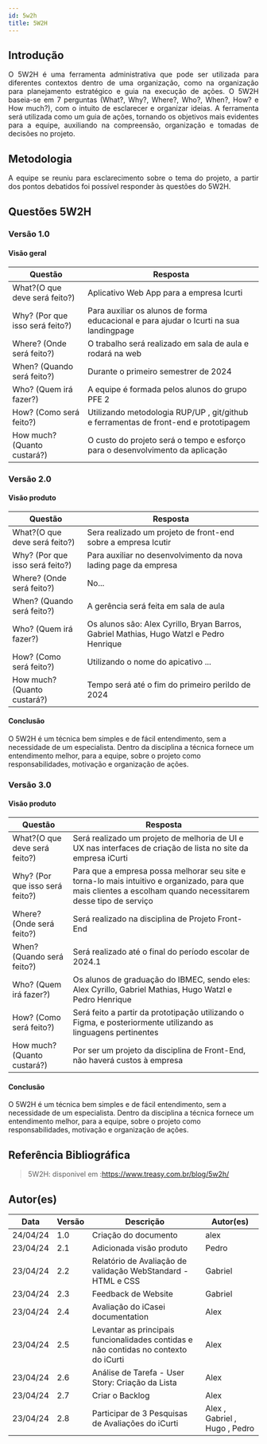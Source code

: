 ```yaml
---
id: 5w2h
title: 5W2H
---
```


## Introdução

<p align = "justify">
    O 5W2H é uma ferramenta administrativa  que pode ser utilizada para diferentes contextos dentro de uma organização, como na organização para planejamento estratégico e guia na execução de ações. O 5W2H baseia-se em 7 perguntas (What?, Why?, Where?, Who?, When?, How? e How much?), com o intuito de esclarecer e organizar ideias. A ferramenta será utilizada como um guia de ações, tornando os objetivos mais evidentes para a equipe, auxiliando na compreensão, organização e tomadas de decisões no projeto.
</p>

## Metodologia

<p align = "justify">
    A equipe se reuniu para esclarecimento sobre o tema do projeto, a partir dos pontos debatidos foi possível responder às questões do 5W2H.  
</p>


## Questões 5W2H

### Versão 1.0

#### Visão geral

|Questão|Resposta|
|-------|--------|
|What?(O que deve será feito?)|Aplicativo Web App para a empresa Icurti|
|Why? (Por que isso será feito?)|Para auxiliar os alunos de forma educacional e para ajudar o Icurti na sua landingpage|
|Where? (Onde será feito?)|O trabalho será realizado em sala de aula e rodará na web |
|When? (Quando será feito?)|Durante o primeiro semestrer de 2024|
|Who? (Quem irá fazer?)|A equipe é formada pelos alunos do grupo PFE 2|
|How? (Como será feito?)|Utilizando metodologia RUP/UP , git/github e ferramentas de front-end e prototipagem |
|How much? (Quanto custará?)|O custo do projeto será o tempo e esforço para o desenvolvimento da aplicação|


### Versão 2.0

#### Visão produto

|Questão|Resposta|
|-------|--------|
|What?(O que deve será feito?)|Sera realizado um projeto de front-end sobre a empresa Icutir|
|Why? (Por que isso será feito?)|Para auxiliar no desenvolvimento da nova lading page da empresa|
|Where? (Onde será feito?)|No...|
|When? (Quando será feito?)|A gerência será feita em sala de aula|
|Who? (Quem irá fazer?)|Os alunos são: Alex Cyrillo, Bryan Barros, Gabriel Mathias, Hugo Watzl e Pedro Henrique|
|How? (Como será feito?)|Utilizando o nome do apicativo ...|
|How much? (Quanto custará?)|Tempo será até o fim do primeiro perildo de 2024|

#### Conclusão

O 5W2H é um técnica bem simples e de fácil entendimento, sem a necessidade de um especialista. Dentro da disciplina a técnica fornece um entendimento melhor, para a equipe, sobre o projeto como responsabilidades, motivação e organização de ações.   

### Versão 3.0

#### Visão produto

|Questão|Resposta|
|-------|--------|
|What?(O que deve será feito?)|Será realizado um projeto de melhoria de UI e UX nas  interfaces de criação de lista no site da empresa iCurti|
|Why? (Por que isso será feito?)|Para que a empresa possa melhorar seu site e torna-lo mais intuitivo e organizado, para que mais clientes a escolham quando necessitarem desse tipo de serviço|
|Where? (Onde será feito?)|Será realizado na disciplina de Projeto Front-End|
|When? (Quando será feito?)|Será realizado até o final do período escolar de 2024.1|
|Who? (Quem irá fazer?)|Os alunos de graduação do IBMEC, sendo eles: Alex Cyrillo, Gabriel Mathias, Hugo Watzl e Pedro Henrique|
|How? (Como será feito?)|Será feito a partir da prototipação utilizando o Figma, e posteriormente utilizando as linguagens pertinentes|
|How much? (Quanto custará?)|Por ser um projeto da disciplina de Front-End, não haverá custos à empresa|

#### Conclusão

O 5W2H é um técnica bem simples e de fácil entendimento, sem a necessidade de um especialista. Dentro da disciplina a técnica fornece um entendimento melhor, para a equipe, sobre o projeto como responsabilidades, motivação e organização de ações.   


 
## Referência Bibliográfica
> 5W2H: disponivel em :https://www.treasy.com.br/blog/5w2h/

## Autor(es)
| Data | Versão | Descrição | Autor(es) |
| -- | -- | -- | -- |
| 24/04/24 | 1.0 | Criação do documento | alex | 
| 23/04/24 | 2.1 | Adicionada visão produto | Pedro | 
| 23/04/24 | 2.2 | Relatório de Avaliação de validação WebStandard - HTML e CSS  | Gabriel | 
| 23/04/24 | 2.3 | Feedback de Website | Gabriel | 
| 23/04/24 | 2.4 | Avaliação do iCasei documentation | Alex | 
| 23/04/24 | 2.5 | Levantar as principais funcionalidades contidas e não contidas no contexto do iCurti | Alex | 
| 23/04/24 | 2.6 | Análise de Tarefa - User Story: Criação da Lista | Alex | 
| 23/04/24 | 2.7 | Criar o Backlog | Alex | 
| 23/04/24 | 2.8 | Participar de 3 Pesquisas de Avaliações do iCurti | Alex , Gabriel , Hugo , Pedro |
